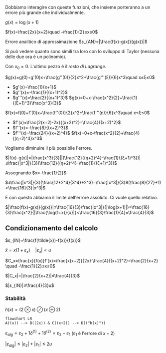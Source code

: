 Dobbiamo interagire con queste funzioni, che insieme porteranno a un errore più grande che individualmente.

$g(x)=\log(x+1)$

$f(x)=\frac{2x}{x+2}\quad -\frac{1}{2}≤x≤0$

Errore analitico di approssimazione $ε_{AN}=|\frac{f(x)-g(x)}{g(x)}|$

Si può vedere quanto sono simili tra loro con lo sviluppo di Taylor (nessuna delle due ora è un polinomio).

Con $x_0=0$. L'ultimo pezzo è il *resto di Lagrange*.

$g(x)=g(0)+g'(0)x+\frac{g''(0)}{2}x^2+\frac{g'''(ξ)}{6}x^3\quad x≤ξ≤0$
- $g'(x)=\frac{1}{x+1}$
- $g''(x)=-\frac{1}{(x+1)^2}$
- $g'''(x)=\frac{2}{(x+1)^3}$
$g(x)=0+x-\frac{x^2}{2}+\frac{1}{(ξ+1)^3}\frac{x^3}{3}$

$f(x)=f(0)+f'(0)x+\frac{f''(0)}{2}x^2+\frac{f'''(η)}{6}x^3\quad x≤ξ≤0$
- $f'(x)=\frac{2(x+2)-2x}{(x+2)^2}=\frac{4}{(x+2)^2}$
- $f''(x)=-\frac{8}{(x+2)^3}$
- $f'''(x)=\frac{24}{(x+2)^4}$
$f(x)=0+x-\frac{x^2}{2}+\frac{4}{(η+2)^4}x^3$

Vogliamo diminuire il più possibile l'errore.

$|f(x)-g(x)|=|\frac{x^3}{3}||(\frac{12}{(η+2)^4}-\frac{1}{(ξ+1)^3})|≤\frac{|x^3|}{3}(\frac{12}{(η+2)^4}-\frac{1}{(ξ+1)^3})$

Assegnando $x=-\frac{1}{2}$:

$≤\frac{|x^3|}{3}(\frac{12*2^4}{3^4}+2^3)=\frac{|x^3|}{3}8(\frac{8}{27}+1)<\frac{16}{3}|x^3|$

E con questo abbiamo il limite dell'errore assoluto. Ci vuole quello relativo.

$|\frac{f(x)-g(x)}{g(x)}|≤\frac{16}{3}\frac{|x^3|}{|\log(x+1)|}=\frac{16}{3}\frac{x^2}{|\frac{\log(1+x)}{x}|}<\frac{16}{3}\frac{1}{4}=\frac{4}{3}$

## Condizionamento del calcolo

$ε_{IN}=\frac{f(\tilde{x})-f(x)}{f(x)}$

$\tilde{x}=x(1+ε_x)\quad |ε_x|<u$

$C_x=\frac{x}{f(x)}f'(x)=\frac{x(x+2)}{2x}·\frac{4}{(x+2)^2}=\frac{2}{x+2} \quad -\frac{1}{2}≤x≤0$

$|C_x|=|\frac{2}{x+2}|≤\frac{4}{3}$

$|ε_{IN}|≤\frac{4}{3}u$

### Stabilità

$h(x)=(2⊗︀x)⊘(x⊕2)$

```mermaid
flowchart LR
A((x)) --> B((2x)) & C((x+2)) --> D(("h(x)"))
```

$ε_{alg}=ε_2+1δ^{(1)}+1δ^{(2)}=ε_2-ε_1$
($ε_1$ è l'errore di $x+2$)

$|ε_{alg}|≤|ε_2|+|ε_1|≤2u$